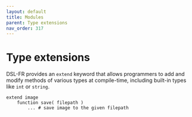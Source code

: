 ```yaml
---
layout: default
title: Modules
parent: Type extensions
nav_order: 317
---
```


# Type extensions

DSL-FR provides an `extend` keyword that allows programmers to add and modify methods of various types at compile-time, including built-in types like `int` or `string`. 

```
extend image
    function save( filepath )
        ... # save image to the given filepath
```
